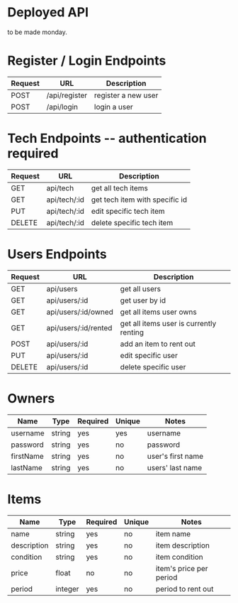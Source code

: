 # Deployed API
to be made monday.

# Register / Login Endpoints
| Request | URL | Description |
| ------- | --- | ----------- |
| POST | /api/register | register a new user |
| POST | /api/login | login a user |


# Tech Endpoints -- authentication required
| Request | URL | Description |
| ------- | --- | ----------- |
| GET | api/tech | get all tech items |
| GET | api/tech/:id | get tech item with specific id |
| PUT | api/tech/:id | edit specific tech item |
| DELETE | api/tech/:id | delete specific tech item |


# Users Endpoints
| Request | URL | Description |
| ------- | --- | ----------- |
| GET | api/users | get all users |
| GET | api/users/:id | get user by id |
| GET | api/users/:id/owned | get all items user owns |
| GET | api/users/:id/rented | get all items user is currently renting |
| POST | api/users/:id | add an item to rent out |
| PUT | api/users/:id | edit specific user |
| DELETE | api/users/:id | delete specific user |

# Owners
| Name | Type | Required | Unique | Notes |
| ---- | ---- | -------- | ------ | ----- |
| username | string | yes | yes | username |
| password | string | yes | no | password |
| firstName | string | yes | no | user's first name |
| lastName | string | yes | no | users' last name |

# Items
| Name | Type | Required | Unique | Notes |
| ---- | ---- | -------- | ------ | ----- |
| name | string | yes | no | item name |
| description | string | yes | no | item description |
| condition | string | yes | no | item condition |
| price | float | no | no | item's price per period |
| period | integer | yes | no | period to rent out |